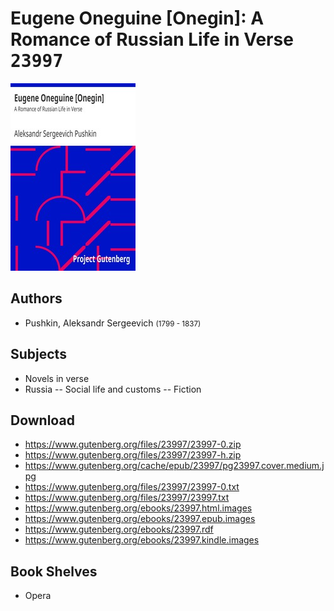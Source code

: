 # Eugene Oneguine [Onegin]: A Romance of Russian Life in Verse <kbd>23997</kbd>

![](./cover.medium.jpg "")

## Authors


 - Pushkin, Aleksandr Sergeevich <small>(1799 - 1837)</small>

## Subjects


 - Novels in verse
 - Russia -- Social life and customs -- Fiction

## Download


 - https://www.gutenberg.org/files/23997/23997-0.zip
 - https://www.gutenberg.org/files/23997/23997-h.zip
 - https://www.gutenberg.org/cache/epub/23997/pg23997.cover.medium.jpg
 - https://www.gutenberg.org/files/23997/23997-0.txt
 - https://www.gutenberg.org/files/23997/23997.txt
 - https://www.gutenberg.org/ebooks/23997.html.images
 - https://www.gutenberg.org/ebooks/23997.epub.images
 - https://www.gutenberg.org/ebooks/23997.rdf
 - https://www.gutenberg.org/ebooks/23997.kindle.images

## Book Shelves


 - Opera
